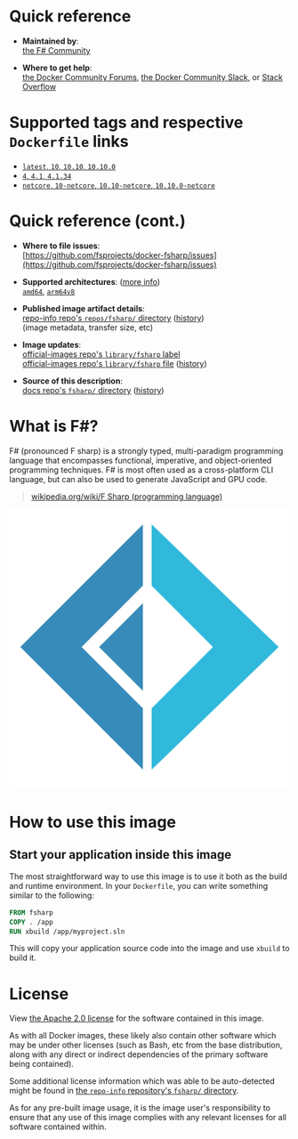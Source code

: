 <!--

********************************************************************************

WARNING:

    DO NOT EDIT "fsharp/README.md"

    IT IS AUTO-GENERATED

    (from the other files in "fsharp/" combined with a set of templates)

********************************************************************************

-->

# Quick reference

-	**Maintained by**:  
	[the F# Community](https://github.com/fsprojects/docker-fsharp)

-	**Where to get help**:  
	[the Docker Community Forums](https://forums.docker.com/), [the Docker Community Slack](https://dockr.ly/slack), or [Stack Overflow](https://stackoverflow.com/search?tab=newest&q=docker)

# Supported tags and respective `Dockerfile` links

-	[`latest`, `10`, `10.10`, `10.10.0`](https://github.com/fsprojects/docker-fsharp/blob/a47a73b4b99d85720e191680e29f1bd1d62724ea/10.10.0/mono/Dockerfile)
-	[`4`, `4.1`, `4.1.34`](https://github.com/fsprojects/docker-fsharp/blob/a47a73b4b99d85720e191680e29f1bd1d62724ea/4.1.34/mono/Dockerfile)
-	[`netcore`, `10-netcore`, `10.10-netcore`, `10.10.0-netcore`](https://github.com/fsprojects/docker-fsharp/blob/a47a73b4b99d85720e191680e29f1bd1d62724ea/10.10.0/netcore/Dockerfile)

# Quick reference (cont.)

-	**Where to file issues**:  
	[https://github.com/fsprojects/docker-fsharp/issues](https://github.com/fsprojects/docker-fsharp/issues)

-	**Supported architectures**: ([more info](https://github.com/docker-library/official-images#architectures-other-than-amd64))  
	[`amd64`](https://hub.docker.com/r/amd64/fsharp/), [`arm64v8`](https://hub.docker.com/r/arm64v8/fsharp/)

-	**Published image artifact details**:  
	[repo-info repo's `repos/fsharp/` directory](https://github.com/docker-library/repo-info/blob/master/repos/fsharp) ([history](https://github.com/docker-library/repo-info/commits/master/repos/fsharp))  
	(image metadata, transfer size, etc)

-	**Image updates**:  
	[official-images repo's `library/fsharp` label](https://github.com/docker-library/official-images/issues?q=label%3Alibrary%2Ffsharp)  
	[official-images repo's `library/fsharp` file](https://github.com/docker-library/official-images/blob/master/library/fsharp) ([history](https://github.com/docker-library/official-images/commits/master/library/fsharp))

-	**Source of this description**:  
	[docs repo's `fsharp/` directory](https://github.com/docker-library/docs/tree/master/fsharp) ([history](https://github.com/docker-library/docs/commits/master/fsharp))

# What is F#?

F# (pronounced F sharp) is a strongly typed, multi-paradigm programming language that encompasses functional, imperative, and object-oriented programming techniques. F# is most often used as a cross-platform CLI language, but can also be used to generate JavaScript and GPU code.

> [wikipedia.org/wiki/F Sharp (programming language)](https://en.wikipedia.org/wiki/F_Sharp_%28programming_language%29)

![logo](https://raw.githubusercontent.com/docker-library/docs/7d8c02340482b7f0c08c9fa7dc534d72314d3a22/fsharp/logo.png)

# How to use this image

## Start your application inside this image

The most straightforward way to use this image is to use it both as the build and runtime environment. In your `Dockerfile`, you can write something similar to the following:

```dockerfile
FROM fsharp
COPY . /app
RUN xbuild /app/myproject.sln
```

This will copy your application source code into the image and use `xbuild` to build it.

# License

View [the Apache 2.0 license](https://github.com/fsharp/fsharp/blob/d518f91418ef43a61875a5d932147b97fd0f47f3/LICENSE) for the software contained in this image.

As with all Docker images, these likely also contain other software which may be under other licenses (such as Bash, etc from the base distribution, along with any direct or indirect dependencies of the primary software being contained).

Some additional license information which was able to be auto-detected might be found in [the `repo-info` repository's `fsharp/` directory](https://github.com/docker-library/repo-info/tree/master/repos/fsharp).

As for any pre-built image usage, it is the image user's responsibility to ensure that any use of this image complies with any relevant licenses for all software contained within.
